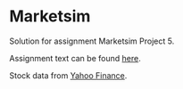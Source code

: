 # Marketsim

Solution for assignment Marketsim Project 5.

Assignment text can be found [here](http://quantsoftware.gatech.edu/Spring_2020_Project_5:_Marketsim).

Stock data from [Yahoo Finance](https://finance.yahoo.com/). 
